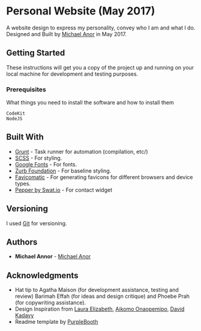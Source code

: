 # Personal Website (May 2017)

A website design to express my personality, convey who I am and what I do. Designed and Built by [Michael Anor](https://github.com/michaelannor) in May 2017.

## Getting Started

These instructions will get you a copy of the project up and running on your local machine for development and testing purposes.

### Prerequisites

What things you need to install the software and how to install them

```
CodeKit
NodeJS
```

## Built With

* [Grunt](https://gruntjs.com/) - Task runner for automation (compilation, etc/)
* [SCSS](https://www.getpostman.com/) - For styling.
* [Google Fonts](https://www.fonts.google.com/) - For fonts.
* [Zurb Foundation](foundation.zurb.com) - For baseline styling.
* [Favicomatic](http://www.favicomatic.com/) - For generating favicons for different browsers and device types.
* [Pepper by Swat.io](https://pepper.swat.io/) - For contact widget

## Versioning

I used [Git](http://git-scm.org/) for versioning.

## Authors

* **Michael Annor** - [Michael Anor](https://github.com/michaelannor)

## Acknowledgments

* Hat tip to Agatha Maison (for development assistance, testing and review) Barimah Effah (for ideas and design critique) and Phoebe Prah (for copywriting assistance).
* Design Inspiration from [Laura Elizabeth](http://www.lauraelizabeth.co/), [Aikomo Onaopemipo](http://opemipo.com/), [David Kadavy](http://kadavy.net/)
* Readme template by [PurpleBooth](https://gist.github.com/PurpleBooth/109311bb0361f32d87a2)
